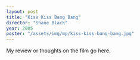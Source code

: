 ```yaml
---
layout: post
title: "Kiss Kiss Bang Bang"
director: "Shane Black"
year: 2005
poster: "/assets/img/mp/kiss-kiss-bang-bang.jpg"
---
```


My review or thoughts on the film go here.
